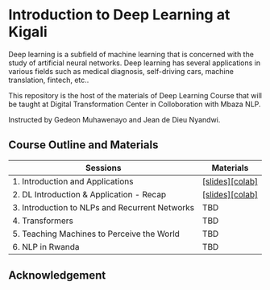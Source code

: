 # Introduction to Deep Learning at Kigali

Deep learning is a subfield of machine learning that is concerned with the study of artificial neural networks. Deep learning has several applications in various fields such as medical diagnosis, self-driving cars, machine translation, fintech, etc..

This repository is the host of the materials of Deep Learning Course that will be taught at Digital Transformation Center in Colloboration with Mbaza NLP.

Instructed by Gedeon Muhawenayo and Jean de Dieu Nyandwi.

## Course Outline and Materials

| Sessions                 | Materials              |             
| -----------              | -----------            |
| 1. Introduction and Applications|[[slides]](./materials/slides/sess1-intro-to-dl.pdf)[[colab]](https://colab.research.google.com/drive/1oHFyfJjPvlb7fbiKCi54_F4IuEKFE_eC?usp=sharing)| 
| 2. DL Introduction & Application - Recap | [[slides]](./materials/slides/sess2-dl-recap.pdf)[[colab]](https://colab.research.google.com/drive/1JIGWzdnYoDrzKpTDMt6Q4U1XBzrP7kkn?usp=sharing) |
| 3. Introduction to NLPs and Recurrent Networks |TBD  |  
| 4. Transformers          |TBD  |
| 5. Teaching Machines to Perceive the World|TBD |
| 6. NLP in Rwanda | TBD |

## Acknowledgement


